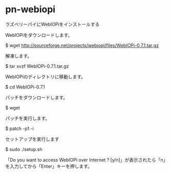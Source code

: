 # pn-webiopi

ラズベリーパイにWebIOPiをインストールする

WebIOPiをダウンロードします。

$ wget http://sourceforge.net/projects/webiopi/files/WebIOPi-0.7.1.tar.gz

解凍します。

$ tar xvzf WebIOPi-0.7.1.tar.gz

WebIOPiのディレクトリに移動します。

$ cd WebIOPi-0.7.1

パッチをダウンロードします。

$ wget 

パッチを実行します。

$ patch -p1 -i 

セットアップを実行します

$ sudo ./setup.sh

「Do you want to access WebIOPi over Internet ? [y/n]」が表示されたら「n」を入力してから「Enter」キーを押します。 
